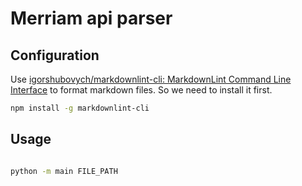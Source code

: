 # Merriam api parser

## Configuration

Use [igorshubovych/markdownlint-cli: MarkdownLint Command Line Interface](https://github.com/igorshubovych/markdownlint-cli) to format markdown files. So we need to install it first.

```bash
npm install -g markdownlint-cli
```

## Usage

```bash

python -m main FILE_PATH
```
